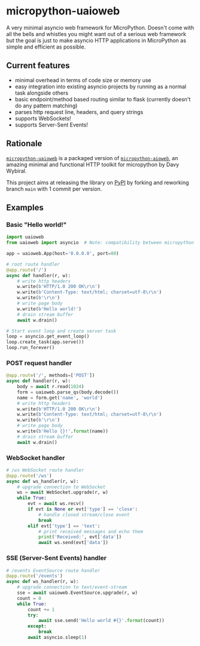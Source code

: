 # micropython-uaioweb
A very minimal asyncio web framework for MicroPython. Doesn't come with all the bells and whistles you might want out of a serious web framework but the goal is just to make asyncio HTTP applications in MicroPython as simple and efficient as possible.

## Current features
* minimal overhead in terms of code size or memory use
* easy integration into existing asyncio projects by running as a normal task alongside others
* basic endpoint/method based routing similar to flask (currently doesn't do any pattern matching)
* parses http request line, headers, and query strings
* supports WebSockets!
* supports Server-Sent Events!

## Rationale
[`micropython-uaioweb`](https://github.com/damiencorpataux/micropython-uaioweb) is a packaged version of [`micropython-aioweb`](https://github.com/wybiral/micropython-aioweb), an amazing minimal and functional HTTP toolkit for micropython by Davy Wybiral.

This project aims at releasing the library on [PyPI](https://pypi.org/project/micropython-uaioweb/) by forking and reworking branch `main` with 1 commit per version.

## Examples
### Basic "Hello world!"
```python
import uaioweb
from uaioweb import asyncio  # Note: compatibility between micropython and python.

app = uaioweb.App(host='0.0.0.0', port=80)

# root route handler
@app.route('/')
async def handler(r, w):
    # write http headers
    w.write(b'HTTP/1.0 200 OK\r\n')
    w.write(b'Content-Type: text/html; charset=utf-8\r\n')
    w.write(b'\r\n')
    # write page body
    w.write(b'Hello world!')
    # drain stream buffer
    await w.drain()

# Start event loop and create server task
loop = asyncio.get_event_loop()
loop.create_task(app.serve())
loop.run_forever()
```
### POST request handler
```python
@app.route('/', methods=['POST'])
async def handler(r, w):
    body = await r.read(1024)
    form = uaioweb.parse_qs(body.decode())
    name = form.get('name', 'world')
    # write http headers
    w.write(b'HTTP/1.0 200 OK\r\n')
    w.write(b'Content-Type: text/html; charset=utf-8\r\n')
    w.write(b'\r\n')
    # write page body
    w.write(b'Hello {}!'.format(name))
    # drain stream buffer
    await w.drain()
```
### WebSocket handler
```python
# /ws WebSocket route handler
@app.route('/ws')
async def ws_handler(r, w):
    # upgrade connection to WebSocket
    ws = await WebSocket.upgrade(r, w)
    while True:
        evt = await ws.recv()
        if evt is None or evt['type'] == 'close':
            # handle closed stream/close event
            break
        elif evt['type'] == 'text':
            # print received messages and echo them
            print('Received:', evt['data'])
            await ws.send(evt['data'])
```
### SSE (Server-Sent Events) handler
```python
# /events EventSource route handler
@app.route('/events')
async def ws_handler(r, w):
    # upgrade connection to text/event-stream
    sse = await uaioweb.EventSource.upgrade(r, w)
    count = 0
    while True:
        count += 1
        try:
            await sse.send('Hello world #{}'.format(count))
        except:
            break
        await asyncio.sleep(1)
```
